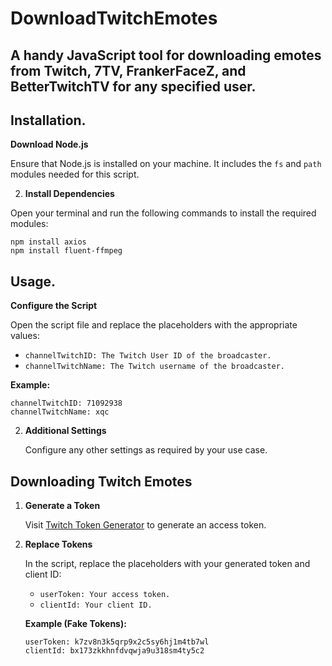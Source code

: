 # DownloadTwitchEmotes

## A handy JavaScript tool for downloading emotes from Twitch, 7TV, FrankerFaceZ, and BetterTwitchTV for any specified user.

## Installation. 

**Download Node.js**

Ensure that Node.js is installed on your machine.
It includes the `fs` and `path` modules needed for this script.

2. **Install Dependencies**

Open your terminal and run the following commands to install the required modules:
   ```
   npm install axios
   npm install fluent-ffmpeg
   ```

## Usage. 

**Configure the Script**   

Open the script file and replace the placeholders with the appropriate values:
   - `channelTwitchID: The Twitch User ID of the broadcaster.`
   - `channelTwitchName: The Twitch username of the broadcaster.`

   **Example:**
   ```
   channelTwitchID: 71092938   
   channelTwitchName: xqc
   ```

2. **Additional Settings**

   Configure any other settings as required by your use case.

## Downloading Twitch Emotes

1. **Generate a Token**

   Visit [Twitch Token Generator](https://twitchtokengenerator.com/) to generate an access token.

2. **Replace Tokens**

   In the script, replace the placeholders with your generated token and client ID:
   - `userToken: Your access token.`
   - `clientId: Your client ID.`

   **Example (Fake Tokens):**
   ```
   userToken: k7zv8n3k5qrp9x2c5sy6hj1m4tb7wl
   clientId: bx173zkkhnfdvqwja9u318sm4ty5c2
   ```
